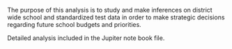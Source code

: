 
The purpose of this analysis is to study and make inferences on district wide school and standardized test data in order
to make strategic decisions regarding future school budgets and priorities.

Detailed analysis included in the Jupiter note book file.
